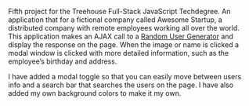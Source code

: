 Fifth project for the Treehouse Full-Stack JavaScript Techdegree. An application that for a fictional company called Awesome Startup, a distributed company with remote employees working all over the world. This application makes an AJAX call to a [Random User Generator](https://randomuser.me/) and display the response on the page. When the image or name is clicked a modal window is clicked with more detailed information, such as the employee’s birthday and address.

I have added a modal toggle so that you can easily move between users info and a search bar that searches the users on the page. I have also added my own background colors to make it my own.